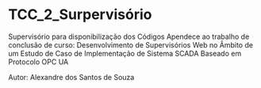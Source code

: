 # TCC_2_Surpervisório
Supervisório para disponibilização dos Códigos Apendece ao trabalho de conclusão de curso: 
Desenvolvimento de Supervisórios Web no Âmbito de um Estudo de Caso de Implementação de Sistema SCADA Baseado em Protocolo OPC UA

Autor: Alexandre dos Santos de Souza
